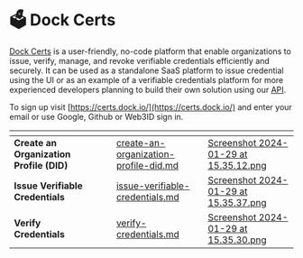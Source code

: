 # 🗳 Dock Certs

[Dock Certs](https://certs.dock.io/) is a user-friendly, no-code platform that enable organizations to issue, verify, manage, and revoke verifiable credentials efficiently and securely. It can be used as a standalone SaaS platform to issue credential using the UI or as an example of a verifiable credentials platform for more experienced developers planning to build their own solution using our [API](../developer-documentation/dock-api/).



To sign up visit [https://certs.dock.io/](https://certs.dock.io/) and enter your email or use Google, Github or Web3ID sign in.

<table data-view="cards"><thead><tr><th></th><th data-hidden></th><th data-hidden></th><th data-hidden data-card-target data-type="content-ref"></th><th data-hidden data-card-cover data-type="files"></th></tr></thead><tbody><tr><td><strong>Create an Organization Profile (DID)</strong></td><td></td><td></td><td><a href="create-an-organization-profile-did.md">create-an-organization-profile-did.md</a></td><td><a href="../.gitbook/assets/Screenshot 2024-01-29 at 15.35.12.png">Screenshot 2024-01-29 at 15.35.12.png</a></td></tr><tr><td><strong>Issue Verifiable Credentials</strong></td><td></td><td></td><td><a href="issue-verifiable-credentials.md">issue-verifiable-credentials.md</a></td><td><a href="../.gitbook/assets/Screenshot 2024-01-29 at 15.35.37.png">Screenshot 2024-01-29 at 15.35.37.png</a></td></tr><tr><td><strong>Verify Credentials</strong></td><td></td><td></td><td><a href="verify-credentials.md">verify-credentials.md</a></td><td><a href="../.gitbook/assets/Screenshot 2024-01-29 at 15.35.30.png">Screenshot 2024-01-29 at 15.35.30.png</a></td></tr></tbody></table>

